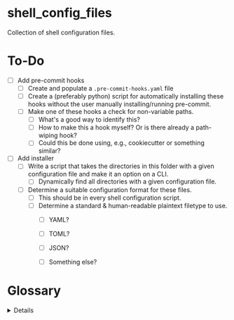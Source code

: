# shell_config_files
Collection of shell configuration files.

# To-Do

- [ ] Add pre-commit hooks
    - [ ] Create and populate a `.pre-commit-hooks.yaml` file
    - [ ] Create a (preferably python) script for automatically installing
          these hooks without the user manually installing/running pre-commit.
    - [ ] Make one of these hooks a check for non-variable paths.
        - [ ] What's a good way to identify this?
        - [ ] How to make this a hook myself? Or is there already a path-wiping
              hook?
        - [ ] Could this be done using, e.g., cookiecutter or something
              similar?
- [ ] Add installer
    - [ ] Write a script that takes the directories in this folder with a given
          configuration file and make it an option on a CLI.
        - [ ] Dynamically find all directories with a given configuration file.
    - [ ] Determine a suitable configuration format for these files.
        - [ ] This should be in every shell configuration script.
        - [ ] Determine a standard & human-readable plaintext filetype to use.
            - [ ] YAML?
            - [ ] TOML?
            - [ ] JSON?
            - [ ] Something else?


# Glossary

<details>

### CLI

Command-Line Interface

### Configuration File

Also: **config file**, **config**

A file used for configuring a given shell script setup.

</details>
